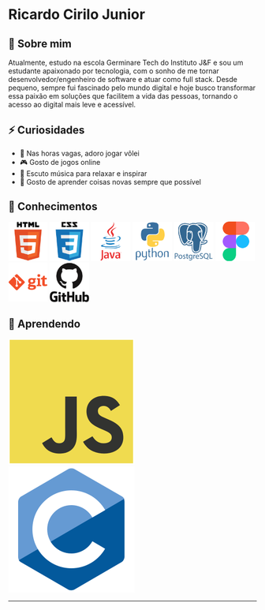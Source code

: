 # Ricardo Cirilo Junior

## 🚀 Sobre mim

  Atualmente, estudo na escola Germinare Tech do Instituto J&F e sou um estudante apaixonado por tecnologia, com o sonho de me tornar desenvolvedor/engenheiro de software e atuar como full stack. Desde pequeno, sempre fui fascinado pelo mundo digital e hoje busco transformar essa paixão em soluções que facilitem a vida das pessoas, tornando o acesso ao digital mais leve e acessível.
  
## ⚡ Curiosidades

- 🏐 Nas horas vagas, adoro jogar vôlei
- 🎮 Gosto de jogos online
- 🎵 Escuto música para relaxar e inspirar
- 📒 Gosto de aprender coisas novas sempre que possível

## 🧠 Conhecimentos
<img src="/img/html5-original-wordmark.svg" alt="ícone html" height="80px"> <img src="/img/css3-original-wordmark.svg" alt="ícone css" height="80px"> <img src="/img/java-original-wordmark.svg" alt="ícone Java" height="80px"> <img src="/img/python-original-wordmark.svg" alt="ícone python" height="80px"> <img src="/img/postgresql-plain-wordmark.svg" alt="ícone postgre" height="80px"> <img src="/img/figma-original.svg" alt="ícone figma" height="80px"> <img src="/img/git-plain-wordmark.svg" alt="ícone git" height="80px"> <img src="/img/github-original-wordmark.svg" alt="ícone github" height="80px">


## 📖 Aprendendo
![ícone JavaScript](/img/javascript-original.svg) ![ícone C](/img/c-original.svg)

---


<!--
[![Top Langs](https://github-readme-stats.vercel.app/api/top-langs/?username=RicardoCiriloJunior&layout=compact)](https://github.com/anuraghazra/github-readme-stats)
-->
